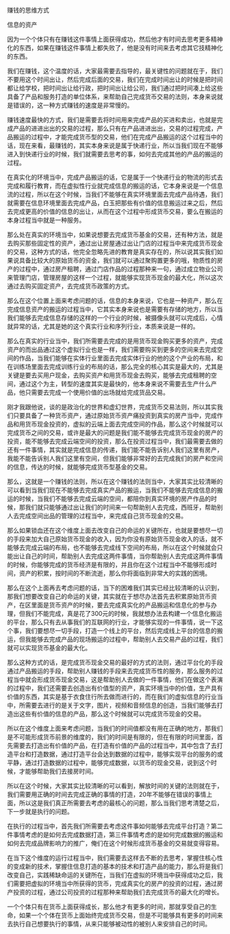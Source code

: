 赚钱的思维方式

信息的资产

因为一个个体只有在赚钱这件事情上面获得成功，然后他才有时间去思考更多精神化的东西，如果在赚钱这件事情上都失败了，他是没有时间来去考虑其它技精神化的东西。

我们在赚钱，这个温度的话，大家最需要去指导的，最关键性的问题就在于，我们不要用这个时间出让，然后完成后面的交易，我们在完成时间出让的时候是把时间都让给学校，把时间出让给行政，把时间出让给公司，我们通过把时间凑上给这些具备了产品和服务打造的单位体系，来帮助自己完成货币交易的法则，本身来说就是错误的，这一种方式赚钱的速度是非常慢的。

赚钱速度最快的方式，我们是需要去将时间用来完成产品的买进和卖出，也就是完成产品的进进出出的交易的过程，那么只有在产品进进出出，交易的过程完成，产品搬运的过程中，才能完成货币型的交易，他们在完成产品搬运的这个过程当中的话，现在来看，最赚钱的，其实本身来说是属于快递行业，所以当我们现在不能够进入到快递行业的时候，我们就需要去思考的事，如何去完成其他的产品的搬运的过程。

在真实化的环境当中，完成产品搬运的话，它是属于一个快递行业的物流的形式去完成和履行教育，而在虚拟性行业就完成信息的搬运的话，它本身来说是一个信息流的过程，所以在这个时候，当我们不能够在真实环境里面去完成产品待遇，我们就需要在信息环境里面去完成产品，白玉把那些有价值的信息搬运过来之后，然后去完成更高的价值的信息的出让，从而在这个过程中形成货币交易，要么在搬运的本身过程当中就是一种服务。

那么处在真实的环境当中，如果说想要去完成货币基金的交易，还有种方法，就是去购买那些固定性的资产，通过出让房屋通过出让门店的过程当中来完成货币现金的交易，这种方式的话，他完全忽略先进的教育是真实存在的，所以说其实我们如果说具备比较大的原始货币的资金，我们就可以通过聚购置更多的哦，物质性的房产的过程中，通过房产租聘，通过门店作品的过程那种来一句，通过成立物业公司来管理门店，管理房屋的这样一个过程，就能够实现货币现金的最大化，所以这次通过去购买固定资产，去完成货币政策的方式。

那么在这个位置上面来考虑问题的话，信息的本身来说，它也是一种资产，那么在完成信息资产的搬运的过程当中，它其实本身来说也是需要有存储的地方，所以当我们能够去完成信息存储的这样的一个行业的时候，被摄像头就可以完成后，心情就异常的话，尤其是她的这个真实行业和序列行业，本质来说是一样的。

那么在真实的行业当中，我们所需要去完成的是用货币现金购买更多的资产，完成资产的而出品通过这个虚拟行业也是一样，我们需要购买到更多的空间来去完成空间的作品，当我们能够在实体行业里面去完成实体行业的他的这个产业的布局，和在训练场里面去完成训练行业的布局的话，那么完全的核心其实是最大的，尤其是关键是要去买用户现金，去购买资产和用货币现金去购买，能够去完成租聘的空间，通过这个为主，转型的速度其实是最快的，他本身来说不需要去生产什么产品，他只需要去完成一个使用价值的出场就给完成货品交易。

刚才我跟他说，谈的是政治化的世界和虚幻世界，完成货币交易法则，所以其实我们只要具备了一种货币资产，通过原始货币资产痛投资到真实的房产当中，完成作品和用货币现金投资的，虚拟的云端上面去完成空间的作品，那么这个时候就可以完成货币之间的交易，或许是最大的问题是我们能不能够去完成货币现金的房产的投资，能不能够去完成云端空间的投资，那么在投资过程当中，我们最需要去做的还有一件事情，其实就是完成信息的传递，我们能不能告诉别人我们这里有房产，我能不能告诉别人我们这里有空间，但我们能够非常好的去完成我们的房产和空间的信息，传达的时候，就能够完成货币型基金的交易。

那么，这就是一个赚钱的法则，所以在这个赚钱的法则当中，大家其实比较清晰的可以看到当我们现在不能够去完成真实产品的搬运，当我们不能够去完成信息的搬运的时候，当我们不能够去完成云端的空间，都陪你到真实环境的房产作品的时候，那我们就只能够通过出让我们的时间来一句帮助别人去完成，西班牙，帮助别人去完成空间出品的管理的过程当中，来完成自己货币现金的交易。

那么如果锁血还在这个维度上面去改变自己的命运的关键所在，也就是要想尽一切的手段来加大自己原始货币现金的收入，因为你没有原始货币现金收入的话，就不能够去完成云端的布局，也不能够去完成线下空间的布局，所以在这个时候就会只能出让自己的时间，帮助别人去完成这两件事情，当你帮助别人去完成这两件事情的时候，你能够完成的货币经济是有限的，并且你在这个过程当中不能够形成时间，资产的积累，按时间的不断流逝，那么你将面临到非常大的实践的困境。

那么在这个上面再去考虑问题的话，当下的困难我们其实已经比较清晰的认识到，那我们想要改变自己的命运的关键，其实就在于想尽办法首先去积累原始货币资产，在区里面是货币资产的时候，要去完成真实化的产品搬运和信息化的参与办理，但我们不能完成，真是花了300元的时候，我就想办法去构建一个信息化搬运的平台，那么只有去从事我们的互联网的行业，才能够实现的一件事情，说一下这个事，我们要想尽一切手段，打造一个线上的平台，然后完成线上平台的信息的搬运，但我能够去完成产品的现场搬运的过程中，帮助别人去交易产品的过程，我们就可以实现货币基金的最大化。

那么这种方式的话，是完成货币现金交易的最好的方式的法则，通过平台化的手段通过产品搬运的手段，帮助别人赚钱的手段来去完成货币性的服务，那么服务的过程当中就会形成货币现金交易，这是帮助别人去做的一件事情，他们在做这个表演的过程中，我们还需要去创造出有价值型的资产，真实环境当中的价值，生产具有价值的东西，其实是基于衣食住行所去做而进行的，而在我们的虚拟信息的行业当中，所需要去进行的是关于文字，图片，视频和音频信息的创造，当我们能够去打造出这些有价值的信息的产品，那么这个时候就可以完成货币现金的交易。

所以在这个维度上面来考虑问题，当我们的时间值都没有用在正确的地方，那我们是不可能形成货币前景的维度的，我们的时间是有限的，但在有限的时间里面，首先需要去打造出有价值的产品，在打造有价值的产品的过程当中，其中包含了去打造平台和打造数据，通过打造平台会达到数据的过程中，能够实现平台的服务的或平静，通过打造数据的过程中，能够完成数据，以货币的现金交易，说到这个时候，才能够帮助我们去接房时间。

所以在这个时候，大家其实比较清晰的可以看到，解放时间的关键的法则就在于，我们需要用正确的时间去完成正确的事情的打造，20年不能够在错误的事情上面，所以这是我们真正所需要去考虑的最核心的问题，那么当我们思考清楚之后，下一步就是执行的问题。

在执行的过程当中，首先我们所需要去考虑这件事如何能够去完成平台打造？第二件事情考虑的是如何去完成数据打造，第三件事情考虑的是如何完成数据的搬运和如何去完成品牌影响力的推广，俺们在这个时候形成货币基金的交易就变得容易。

在当下这个维度的运行过程当中，我们需要去这样去不断的去思考，掌握住核心性的变成新的技术，掌握住信息打造的基本的技术和打造产品的能力，那么将是我们改变自己，实践稀缺命运的关键所在，当我们在虚拟的环境当中获得成功之后，我们需要把虚拟的环境当中所获得的货币，完成真实化的房产的投资的过程，通过房产投资的过程，通过公司投资的过程那种来帮助我们去完成货币的最大化的增长。

一个个体只有在货币上面获得成长，那么他才有更多的时间，那就享受自己的生命，如果一个个体在货币上面始终完成货币交易，但是不可能够具有更多的时间来去执行自己想要执行的事情，从来只能够被动性的被别人来安排自己的时间。

